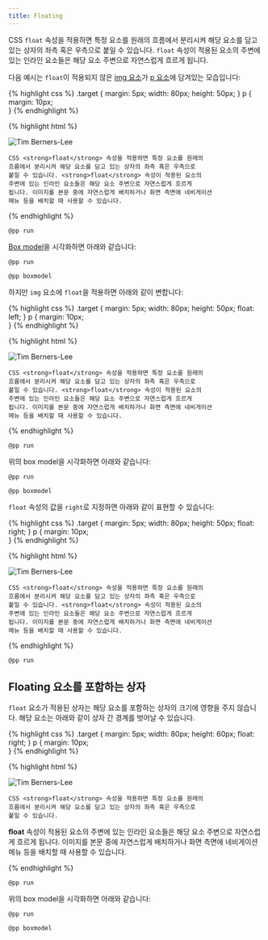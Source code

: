 ```yaml
---
title: Floating
---
```


CSS ``float`` 속성을 적용하면 특정 요소를 원래의 흐름에서 분리시켜 해당 요소를 담고 있는 상자의 좌측 혹은 우측으로 붙일 수 있습니다. ``float`` 속성이
적용된 요소의 주변에 있는 인라인 요소들은 해당 요소 주변으로 자연스럽게 흐르게 됩니다.

다음 예시는 ``float``이 적용되지 않은 [img 요소](/html/img.html])가 [p 요소](/html/p.html)에 담겨있는 모습입니다:

{% highlight css %}
.target {
    margin: 5px;
    width: 80px;
    height: 50px;
}
p {
    margin: 10px;    
}
{% endhighlight %}

{% highlight html %}

<p>
    <img class="target" src="http://www.w3.org/Press/Stock/Berners-Lee/2001-europaeum-eighth.jpg" alt="Tim Berners-Lee">

    CSS <strong>float</strong> 속성을 적용하면 특정 요소를 원래의
    흐름에서 분리시켜 해당 요소를 담고 있는 상자의 좌측 혹은 우측으로
    붙일 수 있습니다. <strong>float</strong> 속성이 적용된 요소의
    주변에 있는 인라인 요소들은 해당 요소 주변으로 자연스럽게 흐르게
    됩니다. 이미지를 본문 중에 자연스럽게 배치하거나 화면 측면에 네비게이션
    메뉴 등을 배치할 때 사용할 수 있습니다.
</p>
{% endhighlight %}

``@pp run``

[Box model](/css/Box_model.html)을 시각화하면 아래와 같습니다:

``@pp run``

``@pp boxmodel``

하지만 ``img`` 요소에 ``float``을 적용하면 아래와 같이 변합니다:

{% highlight css %}
.target {
    margin: 5px;
    width: 80px;
    height: 50px;
    float: left;
}
p {
    margin: 10px;    
}
{% endhighlight %}

{% highlight html %}

<p>
    <img class="target" src="http://www.w3.org/Press/Stock/Berners-Lee/2001-europaeum-eighth.jpg" alt="Tim Berners-Lee">

    CSS <strong>float</strong> 속성을 적용하면 특정 요소를 원래의
    흐름에서 분리시켜 해당 요소를 담고 있는 상자의 좌측 혹은 우측으로
    붙일 수 있습니다. <strong>float</strong> 속성이 적용된 요소의
    주변에 있는 인라인 요소들은 해당 요소 주변으로 자연스럽게 흐르게
    됩니다. 이미지를 본문 중에 자연스럽게 배치하거나 화면 측면에 네비게이션
    메뉴 등을 배치할 때 사용할 수 있습니다.
</p>
{% endhighlight %}

``@pp run``

위의 box model을 시각화하면 아래와 같습니다:

``@pp run``

``@pp boxmodel``

``float`` 속성의 값을 ``right``로 지정하면 아래와 같이 표현할 수 있습니다:

{% highlight css %}
.target {
    margin: 5px;
    width: 80px;
    height: 50px;
    float: right;
}
p {
    margin: 10px;    
}
{% endhighlight %}

{% highlight html %}

<p>
    <img class="target" src="http://www.w3.org/Press/Stock/Berners-Lee/2001-europaeum-eighth.jpg" alt="Tim Berners-Lee">

    CSS <strong>float</strong> 속성을 적용하면 특정 요소를 원래의
    흐름에서 분리시켜 해당 요소를 담고 있는 상자의 좌측 혹은 우측으로
    붙일 수 있습니다. <strong>float</strong> 속성이 적용된 요소의
    주변에 있는 인라인 요소들은 해당 요소 주변으로 자연스럽게 흐르게
    됩니다. 이미지를 본문 중에 자연스럽게 배치하거나 화면 측면에 네비게이션
    메뉴 등을 배치할 때 사용할 수 있습니다.
</p>
{% endhighlight %}

``@pp run``


## Floating 요소를 포함하는 상자

``float`` 요소가 적용된 상자는 해당 요소를 포함하는 상자의 크기에 영향을 주지 않습니다. 해당 요소는 아래와 같이 상자 간 경계를 벗어날 수 있습니다.

{% highlight css %}
.target {
    margin: 5px;
    width: 80px;
    height: 60px;
    float: right;
}
p {
    margin: 10px;    
}
{% endhighlight %}

{% highlight html %}

<p>
    <img class="target" src="http://www.w3.org/Press/Stock/Berners-Lee/2001-europaeum-eighth.jpg" alt="Tim Berners-Lee">

    CSS <strong>float</strong> 속성을 적용하면 특정 요소를 원래의
    흐름에서 분리시켜 해당 요소를 담고 있는 상자의 좌측 혹은 우측으로
    붙일 수 있습니다.
</p>
<p>
    <strong>float</strong> 속성이 적용된 요소의 주변에 있는 인라인
    요소들은 해당 요소 주변으로 자연스럽게 흐르게 됩니다. 이미지를 본문
    중에 자연스럽게 배치하거나 화면 측면에 네비게이션 메뉴 등을 배치할 때
    사용할 수 있습니다.
</p>
{% endhighlight %}

``@pp run``

위의 box model을 시각화하면 아래와 같습니다:

``@pp run``

``@pp boxmodel``

